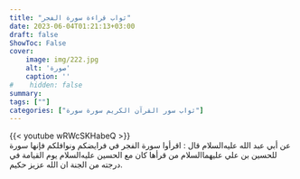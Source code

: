 ```yaml
---
title: "ثواب قراءة سورة الفجر"
date: 2023-06-04T01:21:13+03:00
draft: false
ShowToc: False
cover:
    image: img/222.jpg
    alt: 'صورة'
    caption: ''
#    hidden: false
summary: 
tags: [""]
categories: ["ثواب سور القرآن الكريم سورة سورة"]
---
```

{{< youtube wRWcSKHabeQ >}} 
<br>
عن أبي
عبد الله عليه‌السلام قال : اقرأوا سورة الفجر في فرايضكم ونوافلكم فإنها سورة
للحسين بن علي عليهما‌السلام من قرأها كان مع الحسين عليه‌السلام يوم القيامة
في درجته من الجنة ان الله عزيز حكيم.

